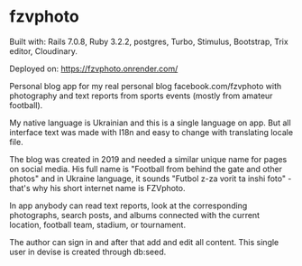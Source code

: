 # fzvphoto

Built with: Rails 7.0.8, Ruby 3.2.2, postgres, Turbo, Stimulus, Bootstrap, Trix editor, Cloudinary.

Deployed on: https://fzvphoto.onrender.com/

Personal blog app for my real personal blog facebook.com/fzvphoto with photography and text reports from sports events (mostly from amateur football).

My native language is Ukrainian and this is a single language on app. But all interface text was made with I18n and easy to change with translating locale file.

The blog was created in 2019 and needed a similar unique name for pages on social media. His full name is "Football from behind the gate and other photos" and in Ukraine language, it sounds "Futbol z-za vorit ta inshi foto" - that's why his short internet name is FZVphoto.

In app anybody can read text reports, look at the corresponding photographs, search posts, and albums connected with the current location, football team, stadium, or tournament.

The author can sign in and after that add and edit all content. This single user in devise is created through db:seed.